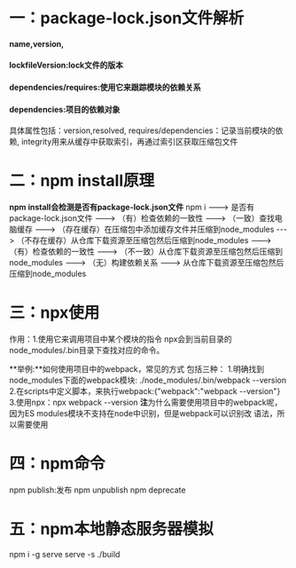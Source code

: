 # 一：package-lock.json文件解析
#### name,version,
#### lockfileVersion:lock文件的版本
#### dependencies/requires:使用它来跟踪模块的依赖关系
#### dependencies:项目的依赖对象
具体属性包括：version,resolved,
requires/dependencies：记录当前模块的依赖,
integrity用来从缓存中获取索引，再通过索引区获取压缩包文件
# 二：npm install原理
**npm install会检测是否有package-lock.json文件**
npm i ---> 是否有package-lock.json文件 ---> （有）检查依赖的一致性 ---> （一致）查找电脑缓存 ---> （存在缓存）在压缩包中添加缓存文件并压缩到node_modules
                                                                                             ---> （不存在缓存）从仓库下载资源至压缩包然后压缩到node_modules
                                       ---> （有）检查依赖的一致性 ---> （不一致）从仓库下载资源至压缩包然后压缩到node_modules
                                       ---> （无）构建依赖关系 ---> 从仓库下载资源至压缩包然后压缩到node_modules

# 三：npx使用
作用：1.使用它来调用项目中某个模块的指令
npx会到当前目录的node_modules/.bin目录下查找对应的命令。

**举例:**如何使用项目中的webpack，常见的方式 包括三种：
1.明确找到node_modules下面的webpack模块: ./node_modules/.bin/webpack --version
2.在scripts中定义脚本，来执行webpack:{"webpack":"webpack --version"}
3.使用npx：npx webpack --version
**注**为什么需要使用项目中的webpack呢，因为ES modules模块不支持在node中识别，但是webpack可以识别改 语法，所以需要使用
# 四：npm命令
npm publish:发布
npm unpublish
npm deprecate
# 五：npm本地静态服务器模拟
npm i -g serve
serve -s ./build